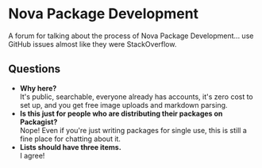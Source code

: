 # Nova Package Development
A forum for talking about the process of Nova Package Development... use GitHub issues almost like they were StackOverflow.

## Questions
- **Why here?**  
    It's public, searchable, everyone already has accounts, it's zero cost to set up, and you get free image uploads and markdown parsing.
- **Is this just for people who are distributing their packages on Packagist?**  
    Nope! Even if you're just writing packages for single use, this is still a fine place for chatting about it.
- **Lists should have three items.**  
    I agree!
